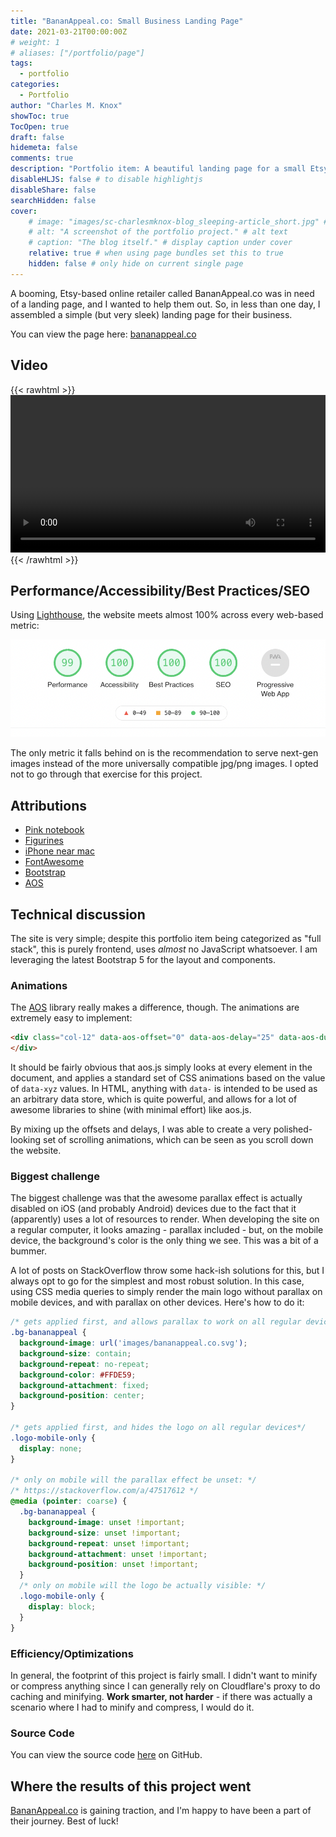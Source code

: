 ```yaml
---
title: "BananAppeal.co: Small Business Landing Page"
date: 2021-03-21T00:00:00Z
# weight: 1
# aliases: ["/portfolio/page"]
tags:
  - portfolio
categories:
  - Portfolio
author: "Charles M. Knox"
showToc: true
TocOpen: true
draft: false
hidemeta: false
comments: true
description: "Portfolio item: A beautiful landing page for a small Etsy-based business called BananAppeal.co."
disableHLJS: false # to disable highlightjs
disableShare: false
searchHidden: false
cover:
    # image: "images/sc-charlesmknox-blog_sleeping-article_short.jpg" # image path/url
    # alt: "A screenshot of the portfolio project." # alt text
    # caption: "The blog itself." # display caption under cover
    relative: true # when using page bundles set this to true
    hidden: false # only hide on current single page
---
```


A booming, Etsy-based online retailer called BananAppeal.co was in need of a landing page, and I wanted to help them out. So, in less than one day, I assembled a simple (but very sleek) landing page for their business.

You can view the page here: [bananappeal.co](https://bananappeal.co)

## Video

{{< rawhtml >}}
<video controls width="100%" style="max-height: 600px">
    <source src="images/bananappeal-mobile.mov"
            type="video/mp4">
    Sorry, your browser doesn't support embedded videos.
</video>
{{< /rawhtml >}}


## Performance/Accessibility/Best Practices/SEO

Using [Lighthouse](https://web.dev), the website meets almost 100% across every web-based metric:

![Lighthouse metrics](images/lighthouse.png)

The only metric it falls behind on is the recommendation to serve next-gen images instead of the more universally compatible jpg/png images. I opted not to go through that exercise for this project.

## Attributions

* [Pink notebook](https://unsplash.com/photos/lFmuWU0tv4M)
* [Figurines](https://unsplash.com/photos/vCYfdVhIZ2Y)
* [iPhone near mac](https://unsplash.com/photos/xsGxhtAsfSA)
* [FontAwesome](https://github.com/FortAwesome/Font-Awesome)
* [Bootstrap](https://getbootstrap.com/)
* [AOS](https://github.com/michalsnik/aos)

## Technical discussion

The site is very simple; despite this portfolio item being categorized as "full stack", this is purely frontend, uses *almost* no JavaScript whatsoever. I am leveraging the latest Bootstrap 5 for the layout and components.

### Animations

The [AOS](https://github.com/michalsnik/aos) library really makes a difference, though. The animations are extremely easy to implement:

```html
<div class="col-12" data-aos-offset="0" data-aos-delay="25" data-aos-duration="1000" data-aos="fade-up">
</div>
```

It should be fairly obvious that aos.js simply looks at every element in the document, and applies a standard set of CSS animations based on the value of `data-xyz` values. In HTML, anything with `data-` is intended to be used as an arbitrary data store, which is quite powerful, and allows for a lot of awesome libraries to shine (with minimal effort) like aos.js.

By mixing up the offsets and delays, I was able to create a very polished-looking set of scrolling animations, which can be seen as you scroll down the website.

### Biggest challenge

The biggest challenge was that the awesome parallax effect is actually disabled on iOS (and probably Android) devices due to the fact that it (apparently) uses a lot of resources to render. When developing the site on a regular computer, it looks amazing - parallax included - but, on the mobile device, the background's color is the only thing we see. This was a bit of a bummer.

A lot of posts on StackOverflow throw some hack-ish solutions for this, but I always opt to go for the simplest and most robust solution. In this case, using CSS media queries to simply render the main logo without parallax on mobile devices, and with parallax on other devices. Here's how to do it:

```css
/* gets applied first, and allows parallax to work on all regular devices */
.bg-bananappeal {
  background-image: url('images/bananappeal.co.svg');
  background-size: contain;
  background-repeat: no-repeat;
  background-color: #FFDE59;
  background-attachment: fixed;
  background-position: center;
}

/* gets applied first, and hides the logo on all regular devices*/
.logo-mobile-only {
  display: none;
}

/* only on mobile will the parallax effect be unset: */
/* https://stackoverflow.com/a/47517612 */
@media (pointer: coarse) {
  .bg-bananappeal {
    background-image: unset !important;
    background-size: unset !important;
    background-repeat: unset !important;
    background-attachment: unset !important;
    background-position: unset !important;
  }
  /* only on mobile will the logo be actually visible: */
  .logo-mobile-only {
    display: block;
  }
}
```

### Efficiency/Optimizations

In general, the footprint of this project is fairly small. I didn't want to minify or compress anything since I can generally rely on Cloudflare's proxy to do caching and minifying. **Work smarter, not harder** - if there was actually a scenario where I had to minify and compress, I would do it.

### Source Code

You can view the source code [here](https://github.com/charles-m-knox/bananappeal.co) on GitHub.

## Where the results of this project went

[BananAppeal.co](https://bananappeal.co) is gaining traction, and I'm happy to have been a part of their journey. Best of luck!
